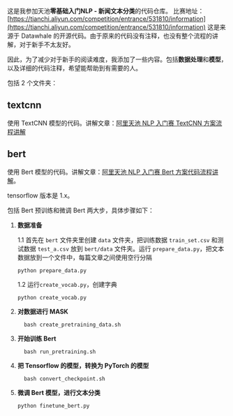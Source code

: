 这是我参加天池**零基础入门NLP - 新闻文本分类**的代码仓库。
比赛地址：[https://tianchi.aliyun.com/competition/entrance/531810/information](https://tianchi.aliyun.com/competition/entrance/531810/information)
这是来源于 Datawhale 的开源代码。由于原来的代码没有注释，也没有整个流程的讲解，对于新手不太友好。

因此，为了减少对于新手的阅读难度，我添加了一些内容。包括**数据处理**和**模型**，以及详细的代码注释，希望能帮助到有需要的人。







包括 2 个文件夹：

## textcnn

使用 TextCNN 模型的代码。讲解文章：[阿里天池 NLP 入门赛 TextCNN 方案流程讲解](https://zhuanlan.zhihu.com/p/183862056)





## bert

使用 Bert 模型的代码。讲解文章：[阿里天池 NLP 入门赛 Bert 方案代码流程讲解](https://zhuanlan.zhihu.com/p/219698336)。

tensorflow 版本是 1.x。

包括 Bert 预训练和微调 Bert 两大步，具体步骤如下：

1. **数据准备**

    1.1 首先在 `bert` 文件夹里创建 `data` 文件夹，把训练数据 `train_set.csv` 和测试数据  `test_a.csv` 放到 `bert/data` 文件夹。运行 `prepare_data.py`，把文本数据放到一个文件中，每篇文章之间使用空行分隔
  
	```
    python prepare_data.py
	```
	
	
	

    1.2 运行`create_vocab.py`，创建字典
	```
	python create_vocab.py
	```

2. **对数据进行 MASK**
   
    ```
      bash create_pretraining_data.sh
    ```

3. **开始训练 Bert**
	```
      bash run_pretraining.sh
   ```

4. **把 Tensorflow 的模型，转换为 PyTorch 的模型**
    ```
      bash convert_checkpoint.sh
    ```

5. **微调 Bert 模型，进行文本分类**
    ```
    python finetune_bert.py
    ```
